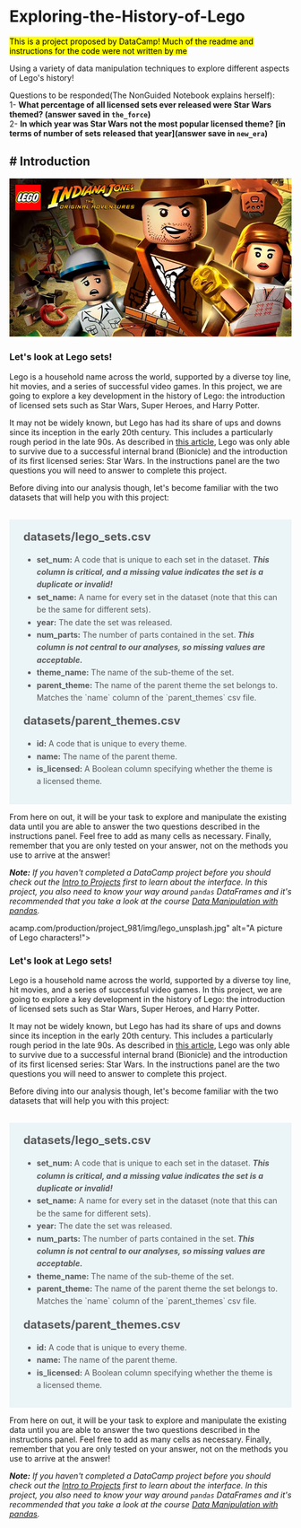 # Exploring-the-History-of-Lego

<mark>This is a project proposed by DataCamp! Much of the readme and instructions for the code were not written by me</mark>  

Using a variety of data manipulation techniques to explore different aspects of Lego's history!  

Questions to be responded(The NonGuided Notebook explains herself):  
1- **What percentage of all licensed sets ever released were Star Wars themed? (answer saved in <code>the_force</code>)**  
2- **In which year was Star Wars not the most popular licensed theme? [in terms of number of sets released that year](answer save in <code>new_era</code>)** 


 ## # Introduction

<p><img src="datasets\LegoIndiana.jpg" alt="A picture of Lego characters!"></p>
<h3 id="letslookatlegosets">Let's look at Lego sets!</h3>
<p>Lego is a household name across the world, supported by a diverse toy line, hit movies, and a series of successful video games. In this project, we are going to explore a key development in the history of Lego: the introduction of licensed sets such as Star Wars, Super Heroes, and Harry Potter.</p>
<p>It may not be widely known, but Lego has had its share of ups and downs since its inception in the early 20th century. This includes a particularly rough period in the late 90s. As described in <a href="https://www.businessinsider.com/how-lego-made-a-huge-turnaround-2014-2?r=US&IR=T">this article</a>, Lego was only able to survive due to a successful internal brand (Bionicle) and the introduction of its first licensed series: Star Wars. In the instructions panel are the two questions you will need to answer to complete this project.</p>
<p>Before diving into our analysis though, let's become familiar with the two datasets that will help you with this project:<br><br></p>
<div style="background-color: #ebf4f7; color: #595959; text-align:left; vertical-align: middle; padding: 15px 25px 15px 25px; line-height: 1.6;">
    <div style="font-size:20px"><b>datasets/lego_sets.csv</b></div>
<ul>
    <li><b>set_num:</b> A code that is unique to each set in the dataset. <b><i>This column is critical, and a missing value indicates the set is a duplicate or invalid!</i></b></li>
    <li><b>set_name:</b> A name for every set in the dataset (note that this can be the same for different sets).</li>
    <li><b>year:</b> The date the set was released.</li>
    <li><b>num_parts:</b> The number of parts contained in the set.<b><i> This column is not central to our analyses, so missing values are acceptable.</i></b></li>
        <li><b>theme_name:</b> The name of the sub-theme of the set.</li>
    <li><b>parent_theme:</b> The name of the parent theme the set belongs to. Matches the `name` column of the `parent_themes` csv file.</li>
</ul>

<div style="font-size:20px"><b>datasets/parent_themes.csv</b></div>
<ul>
    <li><b>id:</b> A code that is unique to every theme.</li>
    <li><b>name:</b> The name of the parent theme.</li>
    <li><b>is_licensed:</b> A Boolean column specifying whether the theme is a licensed theme.</li>
</ul>
    </div>
<p>From here on out, it will be your task to explore and manipulate the existing data until you are able to answer the two questions described in the instructions panel. Feel free to add as many cells as necessary. Finally, remember that you are only tested on your answer, not on the methods you use to arrive at the answer!</p>
<p><em><strong>Note:</strong> If you haven't completed a DataCamp project before you should check out the <a href="https://projects.datacamp.com/projects/33">Intro to Projects</a> first to learn about the interface. In this project, you also need to know your way around <code>pandas</code> DataFrames and it's recommended that you take a look at the course <a href="https://www.datacamp.com/courses/data-manipulation-with-pandas">Data Manipulation with pandas</a>.</em></p>acamp.com/production/project_981/img/lego_unsplash.jpg" alt="A picture of Lego characters!"></p>
<h3 id="letslookatlegosets">Let's look at Lego sets!</h3>
<p>Lego is a household name across the world, supported by a diverse toy line, hit movies, and a series of successful video games. In this project, we are going to explore a key development in the history of Lego: the introduction of licensed sets such as Star Wars, Super Heroes, and Harry Potter.</p>
<p>It may not be widely known, but Lego has had its share of ups and downs since its inception in the early 20th century. This includes a particularly rough period in the late 90s. As described in <a href="https://www.businessinsider.com/how-lego-made-a-huge-turnaround-2014-2?r=US&IR=T">this article</a>, Lego was only able to survive due to a successful internal brand (Bionicle) and the introduction of its first licensed series: Star Wars. In the instructions panel are the two questions you will need to answer to complete this project.</p>
<p>Before diving into our analysis though, let's become familiar with the two datasets that will help you with this project:<br><br></p>
<div style="background-color: #ebf4f7; color: #595959; text-align:left; vertical-align: middle; padding: 15px 25px 15px 25px; line-height: 1.6;">
    <div style="font-size:20px"><b>datasets/lego_sets.csv</b></div>
<ul>
    <li><b>set_num:</b> A code that is unique to each set in the dataset. <b><i>This column is critical, and a missing value indicates the set is a duplicate or invalid!</i></b></li>
    <li><b>set_name:</b> A name for every set in the dataset (note that this can be the same for different sets).</li>
    <li><b>year:</b> The date the set was released.</li>
    <li><b>num_parts:</b> The number of parts contained in the set.<b><i> This column is not central to our analyses, so missing values are acceptable.</i></b></li>
        <li><b>theme_name:</b> The name of the sub-theme of the set.</li>
    <li><b>parent_theme:</b> The name of the parent theme the set belongs to. Matches the `name` column of the `parent_themes` csv file.</li>
</ul>

<div style="font-size:20px"><b>datasets/parent_themes.csv</b></div>
<ul>
    <li><b>id:</b> A code that is unique to every theme.</li>
    <li><b>name:</b> The name of the parent theme.</li>
    <li><b>is_licensed:</b> A Boolean column specifying whether the theme is a licensed theme.</li>
</ul>
    </div>
<p>From here on out, it will be your task to explore and manipulate the existing data until you are able to answer the two questions described in the instructions panel. Feel free to add as many cells as necessary. Finally, remember that you are only tested on your answer, not on the methods you use to arrive at the answer!</p>
<p><em><strong>Note:</strong> If you haven't completed a DataCamp project before you should check out the <a href="https://projects.datacamp.com/projects/33">Intro to Projects</a> first to learn about the interface. In this project, you also need to know your way around <code>pandas</code> DataFrames and it's recommended that you take a look at the course <a href="https://www.datacamp.com/courses/data-manipulation-with-pandas">Data Manipulation with pandas</a>.</em></p>